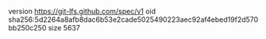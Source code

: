 version https://git-lfs.github.com/spec/v1
oid sha256:5d2264a8afb8dac6b53e2cade5025490223aec92af4ebed19f2d570bb250c250
size 5637
